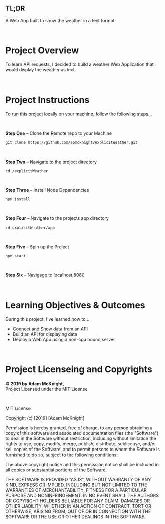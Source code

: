 ## TL;DR
A Web App built to show the weather in a text format.

<br />

# Project Overview
To learn API requests, I decided to build a weather Web Application that would display the weather as text.

<br/>

# Project Instructions
To run this project locally on your machine, follow the following steps...

<br />

**Step One** – Clone the Remote repo to your Machine
```
git clone https://github.com/apmcknight/explicitWeather.git
```
<br/>

**Step Two** – Navigate to the project directory
```
cd /explicitWeather
```
<br/>

**Step Three** – Install Node Dependencies
```
npm install
```
<br/>

**Step Four** – Navigate to the projects app directory
```
cd explicitWeather/app
```

<br/>

**Step Five** – Spin up the Project
```
npm start
```

<br/>

**Step Six** – Navigage to localhost:8080

<br />

# Learning Objectives & Outcomes
During this project, I've learned how to... <br/>
* Connect and Show data from an API <br/>
* Build an API for displaying data  <br/> 
* Deploy a Web App using a non-cpu bound server <br/>

<br/>


# Project Licenseing and Copyrights
**&copy; 2019 by Adam McKnight,**
<br/> Project Licensed under the MIT License 

<br/>

MIT License

Copyright (c) [2019] [Adam McKnight]

Permission is hereby granted, free of charge, to any person obtaining a copy
of this software and associated documentation files (the "Software"), to deal
in the Software without restriction, including without limitation the rights
to use, copy, modify, merge, publish, distribute, sublicense, and/or sell
copies of the Software, and to permit persons to whom the Software is
furnished to do so, subject to the following conditions:

The above copyright notice and this permission notice shall be included in all
copies or substantial portions of the Software.

THE SOFTWARE IS PROVIDED "AS IS", WITHOUT WARRANTY OF ANY KIND, EXPRESS OR
IMPLIED, INCLUDING BUT NOT LIMITED TO THE WARRANTIES OF MERCHANTABILITY,
FITNESS FOR A PARTICULAR PURPOSE AND NONINFRINGEMENT. IN NO EVENT SHALL THE
AUTHORS OR COPYRIGHT HOLDERS BE LIABLE FOR ANY CLAIM, DAMAGES OR OTHER
LIABILITY, WHETHER IN AN ACTION OF CONTRACT, TORT OR OTHERWISE, ARISING FROM,
OUT OF OR IN CONNECTION WITH THE SOFTWARE OR THE USE OR OTHER DEALINGS IN THE
SOFTWARE.
